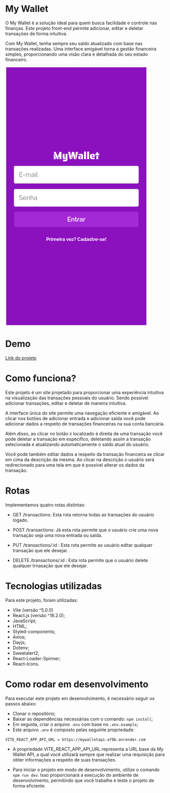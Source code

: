 # My Wallet

O My Wallet é a solução ideal para quem busca facilidade e controle nas finanças. Este projeto front-end permite adicionar, editar e deletar transações de forma intuitiva.

Com My Wallet, tenha sempre seu saldo atualizado com base nas transações realizadas. Uma interface amigável torna a gestão financeira simples, proporcionando uma visão clara e detalhada do seu estado financeiro.

<img src="https://github.com/CaioMenaBarreto/mywallet-front/blob/main/public/img-do-projeto.png" alt="">

# Demo
[Link do projeto](https://mywallet-ashy.vercel.app/)

# Como funciona?
Este projeto é um site projetado para proporcionar uma experiência intuitiva na visualização das transações pessoais do usuário. Sendo possível adicionar transações, editar e deletar de maneira intuitiva.

A interface única do site permite uma navegação eficiente e amigável. Ao clicar nos botões de adicionar entrada e adicionar saída você pode adicionar dados a respeito de transações financeiras na sua conta bancária.

Além disso, ao clicar no botão `X` localizado á direita de uma transação você pode deletar a transação em específico, deletando assim a transação selecionada e atualizando automaticamente o saldo atual do usuário.

Você pode também editar dados a respeito da transação financeira se clicar em cima da descrição da mesma. Ao clicar na descrição o usuário será redirecionado para uma tela em que é possível alterar os dados da transação.

# Rotas
Implementamos quatro rotas distintas:

- GET /transactions: Esta rota retorna todas as transações do usuário logado.

- POST /transactions: Já esta rota permite que o usuário crie uma nova transação seja uma nova entrada ou saída.

- PUT /transactions/:id : Esta rota permite ao usuário editar qualquer transação que ele desejar.

- DELETE /transactions/:id : Esta rota permite que o usuário delete qualquer trnasação que ele desejar.

# Tecnologias utilizadas
Para este projeto, foram utilizadas:
- Vite (versão ^5.0.0)
- React.js (versão ^18.2.0);
- JavaScript;
- HTML;
- Styled-components;
- Axios;
- Dayjs;
- Dotenv;
- Sweetalert2;
- React-Loader-Spinner;
- React-Icons.

# Como rodar em desenvolvimento
Para executar este projeto em desenvolvimento, é necessário seguir os passos abaixo:

- Clonar o repositório;
- Baixar as dependências necessárias com o comando: `npm install`;
- Em seguida, criar o arquivo `.env` com base no `.env.example`;
- Este arquivo `.env` é composto pelas seguinte propriedade:
```
VITE_REACT_APP_API_URL = https://mywalletapi-af8b.onrender.com 
```
- A propriedade VITE_REACT_APP_API_URL representa a URL base da My Wallet API, a qual você utilizará sempre que realizar uma requisição para obter informações a respeito de suas transações.
  
- Para iniciar o projeto em modo de desenvolvimento, utilize o comando `npm run dev`. Isso proporcionará a execução do ambiente de desenvolvimento, permitindo que você trabalhe e teste o projeto de forma eficiente.
